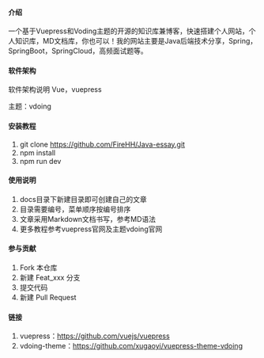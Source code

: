 

#### 介绍
一个基于Vuepress和Voding主题的开源的知识库兼博客，快速搭建个人网站，个人知识库，MD文档库，你也可以！我的网站主要是Java后端技术分享，Spring，SpringBoot，SpringCloud，高频面试题等。


#### 软件架构
软件架构说明
Vue，vuepress

主题：vdoing

#### 安装教程

1.  git clone https://github.com/FireHH/Java-essay.git
2.  npm install
3.  npm run dev

#### 使用说明

1.  docs目录下新建目录即可创建自己的文章
2.  目录需要编号，菜单顺序按编号排序
3.  文章采用Markdown文档书写，参考MD语法
4.  更多教程参考vuepress官网及主题vdoing官网


#### 参与贡献

1.  Fork 本仓库
2.  新建 Feat_xxx 分支
3.  提交代码
4.  新建 Pull Request

#### 链接
1. vuepress：<https://github.com/vuejs/vuepress>
2. vdoing-theme：<https://github.com/xugaoyi/vuepress-theme-vdoing>


